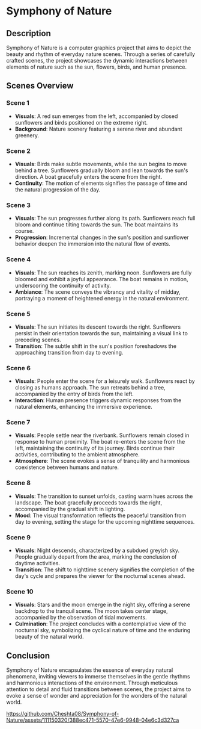 # Symphony of Nature

## Description
Symphony of Nature is a computer graphics project that aims to depict the beauty and rhythm of everyday nature scenes. Through a series of carefully crafted scenes, the project showcases the dynamic interactions between elements of nature such as the sun, flowers, birds, and human presence.

## Scenes Overview

### Scene 1
- **Visuals**: A red sun emerges from the left, accompanied by closed sunflowers and birds positioned on the extreme right.
- **Background**: Nature scenery featuring a serene river and abundant greenery.

### Scene 2
- **Visuals**: Birds make subtle movements, while the sun begins to move behind a tree. Sunflowers gradually bloom and lean towards the sun's direction. A boat gracefully enters the scene from the right.
- **Continuity**: The motion of elements signifies the passage of time and the natural progression of the day.

### Scene 3
- **Visuals**: The sun progresses further along its path. Sunflowers reach full bloom and continue tilting towards the sun. The boat maintains its course.
- **Progression**: Incremental changes in the sun's position and sunflower behavior deepen the immersion into the natural flow of events.

### Scene 4
- **Visuals**: The sun reaches its zenith, marking noon. Sunflowers are fully bloomed and exhibit a joyful appearance. The boat remains in motion, underscoring the continuity of activity.
- **Ambiance**: The scene conveys the vibrancy and vitality of midday, portraying a moment of heightened energy in the natural environment.

### Scene 5
- **Visuals**: The sun initiates its descent towards the right. Sunflowers persist in their orientation towards the sun, maintaining a visual link to preceding scenes.
- **Transition**: The subtle shift in the sun's position foreshadows the approaching transition from day to evening.

### Scene 6
- **Visuals**: People enter the scene for a leisurely walk. Sunflowers react by closing as humans approach. The sun retreats behind a tree, accompanied by the entry of birds from the left.
- **Interaction**: Human presence triggers dynamic responses from the natural elements, enhancing the immersive experience.

### Scene 7
- **Visuals**: People settle near the riverbank. Sunflowers remain closed in response to human proximity. The boat re-enters the scene from the left, maintaining the continuity of its journey. Birds continue their activities, contributing to the ambient atmosphere.
- **Atmosphere**: The scene evokes a sense of tranquility and harmonious coexistence between humans and nature.

### Scene 8
- **Visuals**: The transition to sunset unfolds, casting warm hues across the landscape. The boat gracefully proceeds towards the right, accompanied by the gradual shift in lighting.
- **Mood**: The visual transformation reflects the peaceful transition from day to evening, setting the stage for the upcoming nighttime sequences.

### Scene 9
- **Visuals**: Night descends, characterized by a subdued greyish sky. People gradually depart from the area, marking the conclusion of daytime activities.
- **Transition**: The shift to nighttime scenery signifies the completion of the day's cycle and prepares the viewer for the nocturnal scenes ahead.

### Scene 10
- **Visuals**: Stars and the moon emerge in the night sky, offering a serene backdrop to the tranquil scene. The moon takes center stage, accompanied by the observation of tidal movements.
- **Culmination**: The project concludes with a contemplative view of the nocturnal sky, symbolizing the cyclical nature of time and the enduring beauty of the natural world.

## Conclusion
Symphony of Nature encapsulates the essence of everyday natural phenomena, inviting viewers to immerse themselves in the gentle rhythms and harmonious interactions of the environment. Through meticulous attention to detail and fluid transitions between scenes, the project aims to evoke a sense of wonder and appreciation for the wonders of the natural world.






https://github.com/Cheshta08/Symphony-of-Nature/assets/111150320/388ec471-5570-47e6-9948-04e6c3d327ca

